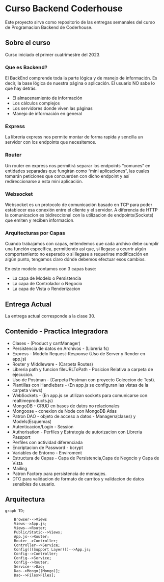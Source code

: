# Curso Backend Coderhouse

Este proyecto sirve como repositorio de las entregas semanales del curso de Programacion Backend de Coderhouse.

## Sobre el curso
Curso iniciado el primer cuatrimestre del 2023.

### Que es Backend?

El BackEnd comprende toda la parte lógica y de manejo de información. Es decir, la base lógica de nuestra página o aplicación. El usuario NO sabe lo que hay detrás.
* El almacenamiento de información
* Los cálculos complejos
* Los servidores donde viven las páginas
* Manejo de información en general

### Express
La libreria express nos permite montar de forma rapida y sencilla un servidor con los endpoints que necesitemos.

### Router
Un router en express nos permitirá separar los endpoints “comunes” en entidades separadas que fungirán como “mini aplicaciones”, las cuales tomarán peticiones que concuerden con dicho endpoint y así redireccionarse a esta mini aplicación.

### Websocket

Websocket es un protocolo de comunicación basado en TCP para poder establecer esa conexión entre el cliente y el servidor. A diferencia de HTTP la comunicacion es bidireccional con la utilizacion de endpoints(Sockets) que emiten y reciben informacion.

### Arquitecturas por Capas
Cuando trabajamos con capas, entendemos que cada archivo debe cumplir una función específica, permitiendo así que, si llegase a ocurrir algún comportamiento no esperado o si llegase a requerirse modificación en algún punto, tengamos claro dónde debemos efectuar esos cambios.

En este modelo contamos con 3 capas base:
 * La capa de Modelo o Persistencia
 * La capa de Controlador o Negocio
 * La capa de Vista o Renderizacion

## Entrega Actual 
La entrega actual corresponde a la clase 30.

## Contenido - Practica Integradora

* Clases - (Product y cartManager)
* Persistencia de datos en Archivos - (Libreria fs)
* Express - Modelo Request-Response (Uso de Server y Render en app.js)
* Router y Middleware - (Carpeta Routes)
* Libreria path y  funcion fileURLToPath - Posicion Relativa a carpeta de ejecucion.
* Uso de Postman - (Carpeta Postman con proyecto Coleccion de Test).
* Plantillas con Handlebars - (En app.js se configuran las vistas de la carpeta views)
* WebSockets - (En app.js se utilizan sockets para comunicarse con realtimeproducts.js)
* MongoDB - CRUD en bases de datos no relacionales
* Mongoose - conexion de Node con MongoDB Atlas
* Patron DAO - objeto de acceso a datos - Managers(clases) y Models(Esquemas)
* Autenticacion/Login - Session
* Authorisation - Perfiles y Estrategia de autorizacion con Libreria Passport
* Perfiles con actividad diferenciada
* Encriptacion de Password - bcrypt
* Variables de Entorno - Enviroment
* Estructura de Capas - Capa de Persistencia,Capa de Negocio y Capa de Vista
* Mailing
* Patron Factory para persistencia de mensajes.
* DTO para validacion de formato de carritos y validacion de datos sensibles de usuario.



## Arquitectura
```mermaid
graph TD;

    Browser-->Views
    Views-->App.js;
    Views-->Router;
    Public/Static-->Views;
    App.js-->Router;
    Router-->Controller;
    Controller-->Service;
    Config(((Support Layer)))-->App.js;
    Config-->Controller;
    Config-->Service;
    Config-->Router;
    Service-->Dao;
    Dao-->Mongo[(Mongo)];
    Dao-->Files>Files];
    
```
